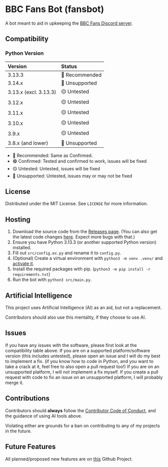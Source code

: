 # BBC Fans Bot (fansbot)

A bot meant to aid in upkeeping the [BBC Fans Discord server](https://discord.gg/BNdm8gmRPN).

## Compatibility

### Python Version

| Version               | Status         |
| :-------------------- | :------------- |
| 3.13.3                | 🔵 Recommended |
| 3.14.x                | 🔴 Unsupported |
| 3.13.x (excl. 3.13.3) | 🟡 Untested    |
| 3.12.x                | 🟡 Untested    |
| 3.11.x                | 🟡 Untested    |
| 3.10.x                | 🟡 Untested    |
| 3.9.x                 | 🟡 Untested    |
| 3.8.x (and lower)     | 🔴 Unsupported |

- 🔵 Recommended: Same as Confirmed.
- 🟢 Confirmed: Tested and confirmed to work, issues will be fixed
- 🟡 Untested: Untested, issues will be fixed
- 🔴 Unsupported: Untested, issues may or may not be fixed

## License

Distributed under the MIT License. See `LICENSE` for more information.

## Hosting

1. Download the source code from the [Releases page](https://github.com/valbuildr/fansbot/releases). (You can also get the latest code changes [here](https://github.com/valbuildr/fansbot/archive/refs/heads/main.zip). Expect more bugs with that.)
2. Ensure you have Python 3.13.3 (or another supported Python version) installed.
3. Fill out `src/config.ex.py` and rename it to `config.py`.
4. (Optional) Create a virtual environment with `python3 -m venv .venv/` and [activate it](https://docs.python.org/3/library/venv.html#how-venvs-work).
5. Install the required packages with pip. (`python3 -m pip install -r requirements.txt`)
6. Run the bot with `python3 src/main.py`.

## Artificial Intelligence

This project uses Artificial Intelligence (AI) as an aid, but not a replacement.

Contributors should also use this mentality, if they choose to use AI.

## Issues

If you have any issues with the software, please first look at the compatibility table above. If you are on a supported platform/software version (this includes untested), please open an issue and I will do my best to implement a fix. (if you know how to code in Python, and you want to take a crack at it, feel free to also open a pull request too!) If you are on an unsupported platform, I will not implement a fix myself. If you create a pull request with code to fix an issue on an unsupported platform, I will probably merge it.

## Contributions

Contributors should **always** follow the [Contributor Code of Conduct](./CONTRIBUTOR_COC.md), and the guidance of using AI tools above.

Violating either are grounds for a ban on contributing to any of my projects in the future.

## Future Features

All planned/proposed new features are on [this](https://github.com/users/valbuildr/projects/2) Github Project.
